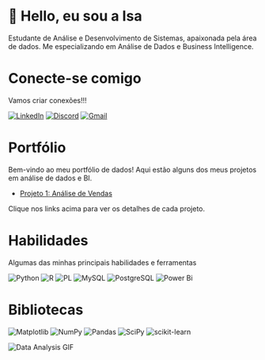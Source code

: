 # 👋 Hello, eu sou a Isa

Estudante de Análise e Desenvolvimento de Sistemas, apaixonada pela área de dados. Me especializando em Análise de Dados e Business Intelligence.


# Conecte-se comigo 
Vamos criar conexões!!!

[![LinkedIn](https://img.shields.io/badge/LinkedIn-000?style=for-the-badge&logo=linkedin&logoColor=white)](https://www.linkedin.com/in/isabeli-carolina-066780210/)
[![Discord](https://img.shields.io/badge/Discord-7289DA?style=for-the-badge&logo=discord&logoColor=white)](https://discord.com/channels/@603627872531382290/)
[![Gmail](https://img.shields.io/badge/Gmail-333333?style=for-the-badge&logo=gmail&logoColor=red)](mailto:isacaroltr@gmail.com)


# Portfólio
Bem-vindo ao meu portfólio de dados! Aqui estão alguns dos meus projetos em análise de dados e BI.

- [Projeto 1: Análise de Vendas](https://github.com/IsaCarol/projeto1)

Clique nos links acima para ver os detalhes de cada projeto.


# Habilidades

Algumas das minhas principais habilidades e ferramentas

![Python](https://img.shields.io/badge/python-3670A0?style=for-the-badge&logo=python&logoColor=ffdd54)
![R](https://img.shields.io/badge/R-276DC3?style=for-the-badge&logo=r&logoColor=white)
![PL](https://img.shields.io/badge/PL%2FSQL-FFFFFF?style=for-the-badge&logo=oracle&logoColor=FF0000&labelColor=FFFFFF&color=FF0000)
![MySQL](https://img.shields.io/badge/mysql-4479A1.svg?style=for-the-badge&logo=mysql&logoColor=white)
![PostgreSQL](https://img.shields.io/badge/PostgreSQL-000?style=for-the-badge&logo=postgresql)
![Power Bi](https://img.shields.io/badge/power_bi-F2C811?style=for-the-badge&logo=powerbi&logoColor=black)


# Bibliotecas
![Matplotlib](https://img.shields.io/badge/Matplotlib-%23ffffff.svg?style=for-the-badge&logo=Matplotlib&logoColor=black)
![NumPy](https://img.shields.io/badge/numpy-%23013243.svg?style=for-the-badge&logo=numpy&logoColor=white)
![Pandas](https://img.shields.io/badge/pandas-%23150458.svg?style=for-the-badge&logo=pandas&logoColor=white)
![SciPy](https://img.shields.io/badge/SciPy-%230C55A5.svg?style=for-the-badge&logo=scipy&logoColor=%white)
![scikit-learn](https://img.shields.io/badge/scikit--learn-%23F7931E.svg?style=for-the-badge&logo=scikit-learn&logoColor=white)

![Data Analysis GIF](https://i.giphy.com/media/v1.Y2lkPTc5MGI3NjExNzlveGFiNXZjeWFpeGV4a2w5bDAwY2RpZnB0a3BvZ3FoOXBpbmduNiZlcD12MV9pbnRlcm5hbF9naWZfYnlfaWQmY3Q9Zw/l46Cy1rHbQ92uuLXa/giphy.gif)

